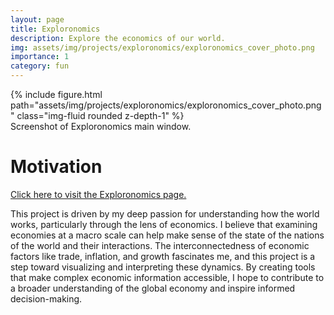 ```yaml
---
layout: page
title: Exploronomics
description: Explore the economics of our world.
img: assets/img/projects/exploronomics/exploronomics_cover_photo.png
importance: 1
category: fun
---
```


<div class="row mt-3">
    <div class="col-sm mt-3 mt-md-0">
        {% include figure.html path="assets/img/projects/exploronomics/exploronomics_cover_photo.png" class="img-fluid rounded z-depth-1" %}
    </div>
</div>
<div class="caption">
    Screenshot of Exploronomics main window.
</div>

# Motivation

[Click here to visit the Exploronomics page.](https://patrickcap.github.io/_projects/exploronomics_prj/index.html)

This project is driven by my deep passion for understanding how the world works, particularly through the lens of economics. I believe that examining economies at a macro scale can help make sense of the state of the nations of the world and their interactions. The interconnectedness of economic factors like trade, inflation, and growth fascinates me, and this project is a step toward visualizing and interpreting these dynamics. By creating tools that make complex economic information accessible, I hope to contribute to a broader understanding of the global economy and inspire informed decision-making.
